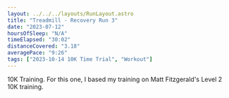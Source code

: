 ```yaml
---
layout: ../../../layouts/RunLayout.astro
title: "Treadmill - Recovery Run 3"
date: "2023-07-12"
hoursOfSleep: "N/A"
timeElapsed: "30:02"
distanceCovered: "3.18"
averagePace: "9:26"
tags: ["2023-10-14 10K Time Trial", "Workout"]
---
```


10K Training. For this one, I based my training on Matt Fitzgerald's Level 2 10K training.
